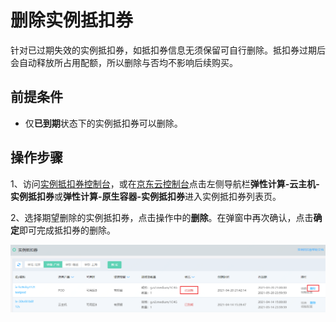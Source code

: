 # 删除实例抵扣券

针对已过期失效的实例抵扣券，如抵扣券信息无须保留可自行删除。抵扣券过期后会自动释放所占用配额，所以删除与否均不影响后续购买。

## 前提条件
* 仅**已到期**状态下的实例抵扣券可以删除。

## 操作步骤
1、访问[实例抵扣券控制台](https://cns-console.jdcloud.com/host/instancevoucher/list)，或在[京东云控制台](https://console.jdcloud.com/overview)点击左侧导航栏**弹性计算-云主机-实例抵扣券**或**弹性计算-原生容器-实例抵扣券**进入实例抵扣券列表页。<br>

2、选择期望删除的实例抵扣券，点击操作中的**删除**。在弹窗中再次确认，点击**确定**即可完成抵扣券的删除。
<div align="left"><img src="../../../../../image/vm/iv-manage3.png" width="1000"></div>

